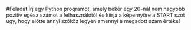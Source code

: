 #Feladat 
Írj egy Python programot, amely bekér egy 20-nál nem nagyobb pozitív egész számot a felhasználótól és kiírja a képernyőre a START szót úgy, hogy előtte annyi szóköz legyen amennyi a megadott szám értéke!